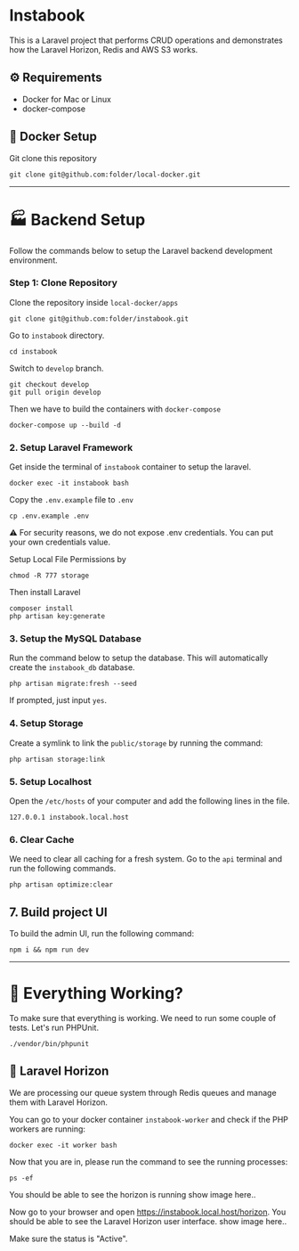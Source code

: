 # Instabook
This is a Laravel project that performs CRUD operations and demonstrates how the Laravel Horizon, Redis and AWS S3 works. 

## :gear: Requirements
* Docker for Mac or Linux
* docker-compose 

## :whale:  Docker Setup
Git clone this repository
```shell
git clone git@github.com:folder/local-docker.git
```

---
# :factory:  Backend Setup
Follow the commands below to setup the Laravel backend
development environment.

### Step 1: Clone Repository
Clone the repository inside `local-docker/apps`
```shell
git clone git@github.com:folder/instabook.git
```
Go to `instabook` directory.
```shell
cd instabook
```
Switch to `develop` branch.
```shell
git checkout develop
git pull origin develop
```
Then we have to build the containers with `docker-compose`
```shell
docker-compose up --build -d
```

### 2. Setup Laravel Framework

Get inside the terminal of `instabook` container to setup the laravel.
```shell
docker exec -it instabook bash
```

Copy the `.env.example` file to `.env`
```
cp .env.example .env
```

:warning: For security reasons, we do not expose .env credentials. You can put your own credentials value.

Setup Local File Permissions by
```shell
chmod -R 777 storage
```

Then install Laravel
```shell
composer install
php artisan key:generate
```

### 3. Setup the MySQL Database
Run the command below to setup the database. This will automatically
create the `instabook_db` database.
```shell
php artisan migrate:fresh --seed
```
If prompted, just input `yes`.

### 4. Setup Storage
Create a symlink to link the `public/storage` by running the command:
```shell
php artisan storage:link
```

### 5. Setup Localhost
Open the `/etc/hosts` of your computer and add the following lines
in the file.
```
127.0.0.1 instabook.local.host
```

### 6. Clear Cache
We need to clear all caching for a fresh system. Go to the `api` terminal and run the 
following commands.
```shell
php artisan optimize:clear
```


## 7. Build project UI

To build the admin UI, run the following command:
```shell
npm i && npm run dev
```

---

# :checkered_flag:  Everything Working?
To make sure that everything is working. We need to run some couple of tests. Let's run PHPUnit.
```shell
./vendor/bin/phpunit
```

## :ocean:  Laravel Horizon
We are processing our queue system through Redis queues and manage them
with Laravel Horizon.

You can go to your docker container `instabook-worker` and check if the PHP workers are running:
```shell
docker exec -it worker bash
```
Now that you are in, please run the command to see the running processes:
```shell
ps -ef
```
You should be able to see the horizon is running
show image here..

Now go to your browser and open https://instabook.local.host/horizon.
You should be able to see the Laravel Horizon user interface.
show image here..

Make sure the status is "Active".

